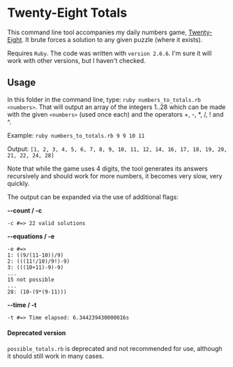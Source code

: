 # Twenty-Eight Totals

This command line tool accompanies my daily numbers game, [Twenty-Eight](http://twenty-eight.robowenking.com/). It brute forces a solution to any given puzzle (where it exists).

Requires `Ruby`. The code was written with `version 2.6.6`. I'm sure it will work with other versions, but I haven't checked.

## Usage

In this folder in the command line, type: `ruby numbers_to_totals.rb <numbers>`. That will output an array of the integers 1..28 which can be made with the given `<numbers>` (used once each) and the operators +, -, \*, /, ! and ^.

Example: `ruby numbers_to_totals.rb 9 9 10 11`

Output: `[1, 2, 3, 4, 5, 6, 7, 8, 9, 10, 11, 12, 14, 16, 17, 18, 19, 20, 21, 22, 24, 28]`

Note that while the game uses 4 digits, the tool generates its answers recursively and should work for more numbers, it becomes very slow, very quickly.

The output can be expanded via the use of additional flags:

**--count / -c**

`-c #=> 22 valid solutions`

**--equations / -e**

```
-e #=>
1: ((9/(11-10))/9)
2: (((11!/10)/9!)-9)
3: (((10+11)-9)-9)
...
15 not possible
...
28: (10-(9*(9-11)))
```

**--time / -t**

`-t #=> Time elapsed: 6.344239430000016s`

#### Deprecated version

`possible_totals.rb` is deprecated and not recommended for use, although it should still work in many cases.
